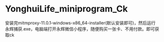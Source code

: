 # YonghuiLife_miniprogram_Ck

安装完mitmproxy-11.0.1-windows-x86_64-installer(默认安装即可)，然后运行永辉捕获.exe，电脑端打开永辉微信小程序，随便购买一张卡、不用付款。即可获取ck
